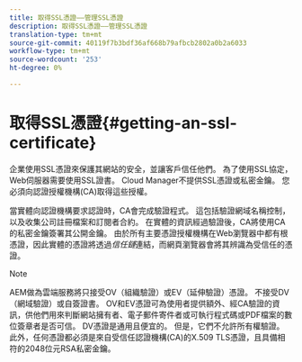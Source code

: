 ```yaml
---
title: 取得SSL憑證——管理SSL憑證
description: 取得SSL憑證——管理SSL憑證
translation-type: tm+mt
source-git-commit: 40119f7b3bdf36af668b79afbcb2802a0b2a6033
workflow-type: tm+mt
source-wordcount: '253'
ht-degree: 0%

---
```



# 取得SSL憑證{#getting-an-ssl-certificate}

企業使用SSL憑證來保護其網站的安全，並讓客戶信任他們。 為了使用SSL協定，Web伺服器需要使用SSL證書。 Cloud Manager不提供SSL憑證或私密金鑰。 您必須向認證授權機構(CA)取得這些授權。

當實體向認證機構要求認證時，CA會完成驗證程式。 這包括驗證網域名稱控制，以及收集公司註冊檔案和訂閱者合約。 在實體的資訊經過驗證後，CA將使用CA的私密金鑰簽署其公開金鑰。 由於所有主要憑證授權機構在Web瀏覽器中都有根憑證，因此實體的憑證將透過&#x200B;*信任鏈*&#x200B;連結，而網頁瀏覽器會將其辨識為受信任的憑證。

>[!NOTE]
>AEM做為雲端服務將只接受OV（組織驗證）或EV（延伸驗證）憑證。 不接受DV（網域驗證）或自簽證書。 OV和EV憑證可為使用者提供額外、經CA驗證的資訊，供他們用來判斷網站擁有者、電子郵件寄件者或可執行程式碼或PDF檔案的數位簽章者是否可信。 DV憑證是通用且便宜的。 但是，它們不允許所有權驗證。
>此外，任何憑證都必須是來自受信任認證機構(CA)的X.509 TLS憑證，且具備相符的2048位元RSA私密金鑰。

